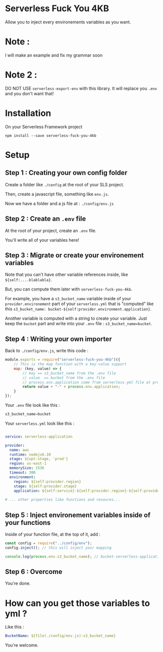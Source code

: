 # Serverless Fuck You 4KB

Allow you to inject every environements variables as you want.

# Note : 

I will make an example and fix my grammar soon

# Note 2 : 

DO NOT USE `serverless-export-env` with this library. It will replace you `.env` and you don't want that!

# Installation

On your Serverless Framework project

`npm install --save serverless-fuck-you-4kb`

# Setup

## Step 1 : Creating your own config folder

Create a folder like `./config` at the root of your SLS project.

Then, create a javascript file, something like `env.js`.

Now we have a folder and a js file at : `./config/env.js`

## Step 2 : Create an `.env` file

At the root of your project, create an `.env` file. 

You'll write all of your variables here!

## Step 3 : Migrate or create your environement variables

Note that you can't have other variable references inside, like `${self:....blablabla}`. 

But, you can compute them later with `serverless-fuck-you-4kb`. 

For example, you have a `s3_bucket_name` variable inside of your `provider.environement` part of your `serverless.yml` that is "computed" like this `s3_bucket_name: bucket-${self:provider.environment.application}`.

Another variable is computed with a string to create your variable. Just keep the `bucket` part and write into your `.env` file : `s3_bucket_name=bucket`.

## Step 4 : Writing your own importer

Back to `./config/env.js`, write this code : 

```javascript
module.exports = require("serverless-fuck-you-4kb")({
    // This is the map function with a key-value support
	map: (key, value) => {
        // key == s3_bucket_name from the .env file
        // value  == bucket from the .env file
        // process.env.application come from serverless.yml file at provider.environement
		return value + "-" + process.env.application;
	}
});
```

Your `.env` file look like this :

```javascript
s3_bucket_name=bucket
```

Your `serverless.yml` look like this :

```yaml

service: serverless-application

provider:
  name: aws
  runtime: nodejs6.10
  stage: ${opt:stage, 'prod'}
  region: us-east-1
  memorySize: 1536
  timeout: 300
  environment:
    region: ${self:provider.region}
    stage: ${self:provider.stage}
    application: ${self:service}-${self:provider.region}-${self:provider.stage}
    
# ... other properties like functions and resoures... 
```

## Step 5 : Inject environement variables inside of your functions

Inside of your function file, at the top of it, add : 

```javascript
const config = require("../config/env");
config.inject(); // this will inject your mapping 

console.log(process.env.s3_bucket_name); // bucket-serverless-application-us-east-1-dev
```

## Step 6 : Overcome

You're done.

# How can you get those variables to yml ?

Like this : 

```yaml
BucketName: ${file(./config/env.js):s3_bucket_name}
```

You're welcome.













